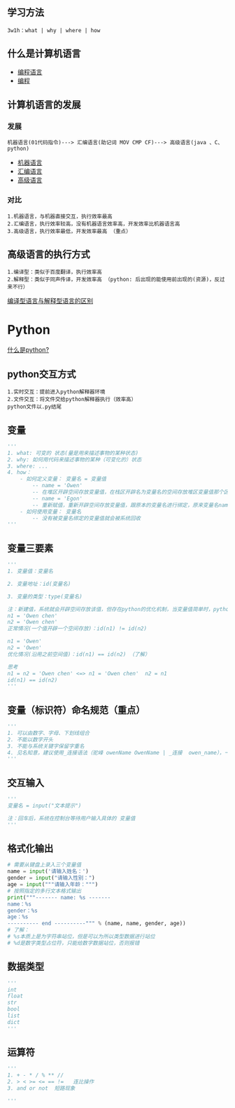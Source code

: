 ## 学习方法

```
3w1h：what | why | where | how
```



## 什么是计算机语言
* [编程语言](https://zh.wikipedia.org/wiki/%E7%BC%96%E7%A8%8B%E8%AF%AD%E8%A8%80)   
* [编程](https://zh.wikipedia.org/wiki/%E7%A8%8B%E5%BA%8F%E8%AE%BE%E8%AE%A1)


## 计算机语言的发展
### 发展
```
机器语言(01代码指令)---> 汇编语言(助记词 MOV CMP CF)---> 高级语言(java 、C、python)
```
* [机器语言](https://zh.wikipedia.org/wiki/%E6%9C%BA%E5%99%A8%E8%AF%AD%E8%A8%80)
* [汇编语言](https://zh.wikipedia.org/wiki/%E6%B1%87%E7%BC%96%E8%AF%AD%E8%A8%80)
* [高级语言](https://zh.wikipedia.org/wiki/%E9%AB%98%E7%BA%A7%E8%AF%AD%E8%A8%80)
### 对比
``` 
1.机器语言，与机器直接交互，执行效率最高
2.汇编语言，执行效率较高，没有机器语言效率高，开发效率比机器语言高
3.高级语言，执行效率最低，开发效率最高 （重点）
```



## 高级语言的执行方式

```
1.编译型：类似于百度翻译，执行效率高
2.解释型：类似于同声传译，开发效率高 （python: 后出现的能使用前出现的(资源)，反过来不行）
```
[编译型语言与解释型语言的区别](https://blog.csdn.net/zhu_xun/article/details/16921413)

# Python
[什么是python?](https://zh.wikipedia.org/wiki/Python)
## python交互方式

```
1.实时交互：提前进入python解释器环境
2.文件交互：将文件交给python解释器执行（效率高）
python文件以.py结尾
```



## 变量

```python
'''
1. what: 可变的 状态(量是用来描述事物的某种状态)
2. why: 如何用代码来描述事物的某种（可变化的）状态
3. where: ...
4. how：
	- 如何定义变量： 变量名 = 变量值
		-- name = 'Owen'
		-- 在堆区开辟空间存放变量值，在栈区开辟名为变量名的空间存放堆区变量值那个区域的地址
		-- name = 'Egon'
		-- 重新赋值，重新开辟空间存放变量值，跟原本的变量名进行绑定，原来变量名name的值就为Egon
	- 如何使用变量： 变量名
		-- 没有被变量名绑定的变量值就会被系统回收
'''
```



## 变量三要素

```python
'''
1. 变量值：变量名

2. 变量地址：id(变量名)

3. 变量的类型：type(变量名)

注：新建值，系统就会开辟空间存放该值，但存在python的优化机制，当变量值简单时，python会沿用之前的变量值
n1 = 'Owen chen'
n2 = 'Owen chen'
正常情况(一个值开辟一个空间存放)：id(n1) != id(n2)

n1 = 'Owen'
n2 = 'Owen'
优化情况(沿用之前空间值)：id(n1) == id(n2) （了解）

思考
n1 = n2 = 'Owen chen' <=> n1 = 'Owen chen'  n2 = n1
id(n1) == id(n2)
'''

```

## 变量（标识符）命名规范（重点）

```python
'''
1. 可以由数字、字母、下划线组合
2. 不能以数字开头
3. 不能与系统关键字保留字重名
4. 见名知意，建议使用_连接语法（驼峰 owenName OwenName | _连接  owen_name），一般_开头或结尾都有特殊含义
'''
```



## 交互输入

```python
'''
变量名 = input("文本提示")

注：回车后，系统在控制台等待用户输入具体的 变量值
'''
```



## 格式化输出

```python
# 需要从键盘上录入三个变量值
name = input('请输入姓名：')
gender = input("请输入性别：")
age = input("""请输入年龄：""")
# 按照指定的多行文本格式输出
print("""------- name: %s -------
name：%s
gender：%s
age：%s
---------- end ----------""" % (name, name, gender, age))
# 了解：
# %s本质上是为字符串站位，但是可以为所以类型数据进行站位
# %d是数字类型占位符，只能给数字数据站位，否则报错


```

## 数据类型

```python
'''
int
float
str
bool
list
dict
'''
```



## 运算符

```python
'''
1. + - * / % ** //
2. > < >= <= == !=   连比操作
3. and or not  短路现象

'''

```











